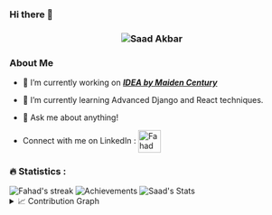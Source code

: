 ### Hi there 👋

<h3 align="center">
   <img alt="Saad Akbar" src="https://readme-typing-svg.herokuapp.com/?lines=Saad+Akbar;Full-Stack+developer&font=Fira%20Code&width=440&height=45&color=68C3D4&vCenter=true&size=21"></a>
</h3>

<h3> About Me </h3>

- 🔭 I’m currently working on ***[IDEA by Maiden Century](https://maidencentury.com)***
- 🌱 I’m currently learning Advanced Django and React techniques.
- 💬 Ask me about anything!

- Connect with me on LinkedIn :
   <a href="www.linkedin.com/in/fahad-mehmood-4a3282190" target="_blank"><img align="center" src="https://img.icons8.com/color/344/linkedin.png" alt="Fahadmehmood97" height="40" width="40" /></a> 
</p>

<h3>🔥 Statistics :</h3>

<img alt="Fahad's streak" src="http://github-readme-streak-stats.herokuapp.com?user=fahadmehmood97&theme=monokai&hide_border=true&date_format=j%20M%5B%20Y%5D&background=1F222E&stroke=FFFFFF&currStreakLabel=FFE8D1&sideLabels=FFE8D1&ring=68C3D4&fire=568EA3&currStreakNum=FFFFFF&sideNums=68C3D4"/>

 <img alt="Achievements" src="https://github-profile-trophy.vercel.app/?username=fahadmehmood97&theme=nord&title=MultiLanguage,Commits,&no-frame=true&margin-w=18">
 
<img alt="Saad's Stats" src="https://denvercoder1-github-readme-stats.vercel.app/api/?username=fahadmehmood97&show_icons=true&count_private=true&theme=react&hide_border=true&bg_color=1F222E&title_color=68C3D4&icon_color=FFE8D1&hide_title=true&hide=contribs&include_all_commits=true&custom_title=GitHub Stats"/>


<details>
   <summary> 📈 Contribution Graph </summary>
   <br/>
   
   <img alt="Fahad's Graph" src="https://denvercoder1-activity-graph.herokuapp.com/graph/?username=fahadmehmood97&bg_color=1F222E&color=68C3D4&line=568EA3&point=FFE8D1&hide_border=true" width="100%">
   
</details>

<!--
**fahadmehmood97/fahadmehmood97** is a ✨ _special_ ✨ repository because its `README.md` (this file) appears on your GitHub profile.

Here are some ideas to get you started:

- 🔭 I’m currently working on ...
- 🌱 I’m currently learning ...
- 👯 I’m looking to collaborate on ...
- 🤔 I’m looking for help with ...
- 💬 Ask me about ...
- 📫 How to reach me: ...
- 😄 Pronouns: ...
- ⚡ Fun fact: ...
-->
